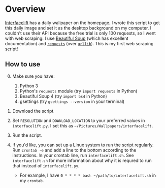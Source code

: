 Overview
========
[Interfacelift](interfacelift.com) has a daily wallpaper on the homepage. I wrote this script to get this daily image and set it as the desktop background on my computer. I couldn't use their API because the free trial is only 100 requests, so I went with web scraping. I use [Beautiful Soup](http://www.crummy.com/software/BeautifulSoup/) (which has excellent documentation) and [`requests`](http://docs.python-requests.org/en/latest/) (over [`urllib`](https://docs.python.org/2.7/library/urllib.html)). This is my first web scraping script!

How to use
----------
0. Make sure you have:
    1. Python 3
    2. Python's `requests` module (try `import requests` in Python)
    3. Beautiful Soup 4 (try `import bs4` in Python)
    4. gsettings (try `gsettings --version` in your terminal)

1. Download the script.

2. Set `RESOLUTION` and `DOWNLOAD_LOCATION` to your preferred values in `interfacelift.py`. I set this as `~/Pictures/Wallpapers/interfacelift`.

3. Run the script.

4. If you'd like, you can set up a Linux system to run the script regularly. Run `crontab -e` and add a line to the bottom according to the instructions. In your crontab line, run `interfacelift.sh`. See `interfacelift.sh` for more information about why it is requred to run that instead of `interfacelift.py`.
    * For example, I have `0 * * * * bash ~/path/to/interfacelift.sh` in my `crontab`.
